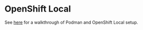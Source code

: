 # OpenShift Local
See [here](https://github.com/jeremycaine/hello-world/blob/main/walkthrough/3-openshift-local.md) for a walkthrough of Podman and OpenShift Local setup.


